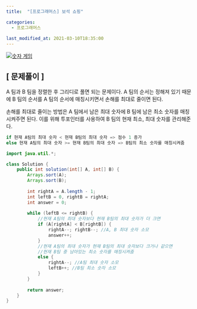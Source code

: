 ```yaml
---
title:  "[프로그래머스] 보석 쇼핑"

categories:
  - 프로그래머스
  
last_modified_at: 2021-03-10T18:35:00
---
```

 
[![숫자 게임](https://user-images.githubusercontent.com/53072057/111021089-5fb3eb00-840d-11eb-9bcd-caad740b5c32.JPG)](https://programmers.co.kr/learn/courses/30/lessons/12987#)  

<h2>[ 문제풀이 ]</h2>  
A 팀과 B 팀을 정렬한 후 그리디로 풀면 되는 문제이다. A 팀의 순서는 정해져 있기 때문에 B 팀의 순서를 A 팀의 순서에 매칭시키면서 손해를 최대로 줄이면 된다.  

손해를 최대로 줄이는 방법은 A 팀에서 남은 최대 숫자에 B 팀에 남은 최소 숫자를 매칭시켜주면 된다. 이를 위해 투포인터를 사용하여 B 팀의 현재 최소, 최대 숫자를 관리해준다.  

```java
if 현재 A팀의 최대 숫자 < 현재 B팀의 최대 숫자 => 점수 1 증가
else 현재 A팀의 최대 숫자 >= 현재 B팀의 최대 숫자 => B팀의 최소 숫자를 매칭시켜줌 
```


```java
import java.util.*;

class Solution {
    public int solution(int[] A, int[] B) {
        Arrays.sort(A);
        Arrays.sort(B);
        
        int rightA = A.length - 1;
        int leftB = 0, rightB = rightA;
        int answer = 0;
        
        while (leftB <= rightB) {
            //현재 A팀의 최대 숫자보다 현재 B팀의 최대 숫자가 더 크면
            if (A[rightA] < B[rightB]) {
                rightA--; rightB--; //A, B 최대 숫자 소모
                answer++;
            } 
            //현재 A팀의 최대 숫자가 현재 B팀의 최대 숫자보다 크거나 같으면
            //현재 B팀 중 남아있는 최소 숫자를 매칭시켜줌
            else {
                rightA--; //A팀 최대 숫자 소모
                leftB++; //B팀 최소 숫자 소모
            }
        }
        
        return answer;
    }
}
```
